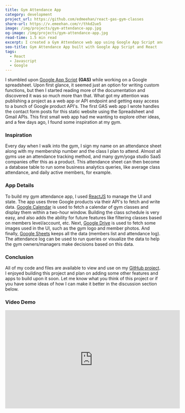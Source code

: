 ```yaml
---
title: Gym Attendance App
category: development
project_url: https://github.com/edmeehan/react-gas-gym-classes
share-url: https://v.emeehan.com/r/thkd2ue5
image: /img/projects/gym-attendance-app.jpg
og-image: /img/projects/gym-attendance-app.jpg
read-time: 1.5 min read
excerpt: I created a Gym Attendance web app using Google App Script and React that logs members attendance to be used for members and class metrics. 
seo-title: Gym Attendance App built with Google App Script and React 
tags: 
  - React
  - Javascript
  - Google
---
```

I stumbled upon [Google App Script](https://developers.google.com/apps-script/) **(GAS)** while working on a Google spreadsheet. Upon first glance, it seemed just an option for writing custom functions, but then I started reading more of the documentation and discovered it was so much more than that. What got my attention was publishing a project as a web app or API endpoint and getting easy access to a bunch of Google product API's. The first GAS web app I wrote handles the contact form posts for this static website using the Spreadsheet and Gmail APIs. This first small web app had me wanting to explore other ideas, and a few days ago, I found some inspiration at my gym.

### Inspiration
Every day when I walk into the gym, I sign my name on an attendance sheet along with my membership number and the class I plan to attend. Almost all gyms use an attendance tracking method, and many gym/yoga studio SaaS companies offer this as a product. This attendance sheet can then become a database table to run some business analytics queries, like average class attendance, and daily active members, for example.

### App Details
To build my gym attendance app, I used [ReactJS](https://reactjs.org/) to manage the UI and state. The app uses three Google products via their API's to fetch and write data. [Google Calendar](https://developers.google.com/apps-script/reference/calendar/) is used to fetch a calendar of gym classes and display them within a two-hour window. Building the class schedule is very easy, and also adds the ability for future features like filtering classes based on members level/account, etc. Next, [Google Drive](https://developers.google.com/apps-script/reference/drive/) is used to fetch some images used in the UI, such as the gym logo and member photos. And finally, [Google Sheets](https://developers.google.com/apps-script/reference/spreadsheet/) keeps all the data (members list and attendance log). The attendance log can be used to run queries or visualize the data to help the gym owners/managers make decisions based on this data.

### Conclusion
All of my code and files are available to view and use on my [GitHub project](https://github.com/edmeehan/react-gas-gym-classes). I enjoyed building this project and plan on adding some other features and apps to build upon it soon. Let me know what you think of this project or if you have some ideas of how I can make it better in the discussion section below.

### Video Demo
<div class="video-wrapper"><iframe width="560" height="315" src="https://www.youtube.com/embed/m1CM4us6HCk" frameborder="0" allow="accelerometer; autoplay; encrypted-media; gyroscope; picture-in-picture" allowfullscreen></iframe></div>
